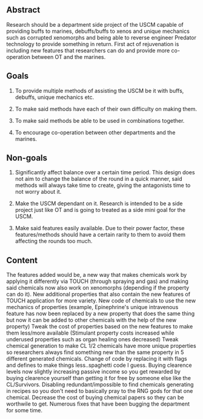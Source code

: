 <!-- It's not necessary to follow this format, as long as you provide a coherent and structured document -->

## Abstract

Research should be a department side project of the USCM capable of providing buffs to marines, debuffs/buffs to xenos and unique mechanics such as corrupted xenomorphs and being able to reverse engineer Predator technology to provide something in return.
 First act of rejuvenation is including new features that researchers can do and provide more co-operation between OT and the marines.

## Goals

1. To provide multiple methods of assisting the USCM be it with buffs, debuffs, unique mechanics etc.

2. To make said methods have each of their own difficulty on making them.

3. To make said methods be able to be used in combinations together.

4. To encourage co-operation between other departments and the marines.

## Non-goals

1. Significantly affect balance over a certain time period. This design does not aim to change the balance of the round in a quick manner, said methods will always take time to create, giving the antagonists time to not worry about it.

2. Make the USCM dependant on it. Research is intended to be a side project just like OT and is going to treated as a side mini goal for the USCM.

3. Make said features easily available. Due to their power factor, these features/methods should have a certain rarity to them to avoid them affecting the rounds too much.

## Content

The features added would be, a new way that makes chemicals work by applying it differently via TOUCH (through spraying and gas) and making said chemicals now also work on xenomorphs (depending if the property can do it). 
New additional properties that also contain the new features of TOUCH application for more variety.
New code of chemicals to use the new mechanics of properties (example, Epinephrine's unique intravenous feature has now been replaced by a new property that does the same thing but now it can be added to other chemicals with the help of the new property) 
Tweak the cost of properties based on the new features to make them less/more available (Stimulant property costs increased while underused properties such as organ healing ones decreased) 
Tweak chemical generation to make CL 1/2 chemicals have more unique properties so researchers always find something new than the same property in 5 different generated chemicals.
Change of code by replacing it with flags and defines to make things less..spaghetti code I guess.
Buying clearence levels now slightly increasing passive income so you get rewarded by buying clearence yourself than getting it for free by someone else like the CL/Survivors.
Disabling redundant/impossible to find chemicals generating in recipes so you don't need to basically pray to the RNG gods for that one chemical.
Decrease the cost of buying chemical papers so they can be worthwile to get.
Numerous fixes that have been bugging the department for some time.


